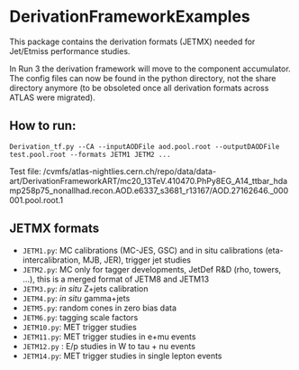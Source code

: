 # DerivationFrameworkExamples

This package contains the derivation formats (JETMX) needed for Jet/Etmiss performance studies. 

In Run 3 the derivation framework will move to the component accumulator. The config files can now be found in the python directory, not the share directory anymore (to be obsoleted once all derivation formats across ATLAS were migrated). 

## How to run: 

`Derivation_tf.py --CA --inputAODFile aod.pool.root --outputDAODFile test.pool.root --formats JETM1 JETM2 ...`

Test file: /cvmfs/atlas-nightlies.cern.ch/repo/data/data-art/DerivationFrameworkART/mc20\_13TeV.410470.PhPy8EG\_A14\_ttbar\_hdamp258p75\_nonallhad.recon.AOD.e6337\_s3681\_r13167/AOD.27162646.\_000001.pool.root.1

## JETMX formats

* `JETM1.py`:  MC calibrations (MC-JES, GSC) and in situ calibrations (eta-intercalibration, MJB, JER), trigger jet studies
* `JETM2.py`: MC only for tagger developments, JetDef R&D (rho, towers, ...), this is a merged format of JETM8 and JETM13  
* `JETM3.py`: *in situ* Z+jets calibration
* `JETM4.py`: *in situ* gamma+jets
* `JETM5.py`: random cones in zero bias data
* `JETM6.py`: tagging scale factors
* `JETM10.py`: MET trigger studies
* `JETM11.py`: MET trigger studies in e+mu events
* `JETM12.py` : E/p studies in W to tau + nu events
* `JETM14.py`: MET trigger studies in single lepton events